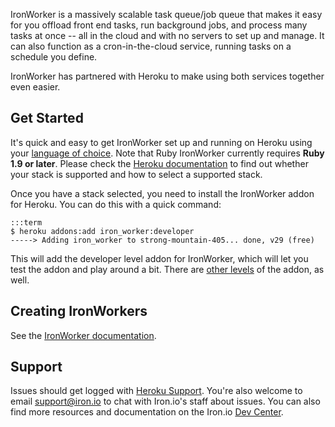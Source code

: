 IronWorker is a massively scalable task queue/job queue that makes it easy for you offload front end tasks, run background jobs, and process many tasks at once -- all in the cloud and with no servers to set up and manage. It can
also function as a cron-in-the-cloud service, running tasks on a schedule you define.

IronWorker has partnered with Heroku to make using both services together even easier.

## Get Started

It's quick and easy to get IronWorker set up and running on Heroku using your [language of choice](http://dev.iron.io/worker/). Note that Ruby IronWorker currently requires **Ruby 1.9 or later**. Please check the [Heroku documentation](http://devcenter.heroku.com/articles/stack) to find out whether your stack is supported and how to select a supported stack.

Once you have a stack selected, you need to install the IronWorker addon for Heroku. You can do this with a quick command:

    :::term
    $ heroku addons:add iron_worker:developer
    -----> Adding iron_worker to strong-mountain-405... done, v29 (free)

This will add the developer level addon for IronWorker, which will let you test the addon and play around a bit. There are [other levels](http://addons.heroku.com/iron_worker) of the addon, as well.

## Creating IronWorkers

See the <a href="http://dev.iron.io/worker/">IronWorker documentation</a>.

## Support

Issues should get logged with [Heroku Support](https://support.heroku.com).
You're also welcome to email [support@iron.io](mailto:support@iron.io) to chat with Iron.io's staff about issues. You can also find more resources and documentation on the
Iron.io [Dev Center](http://dev.iron.io).
